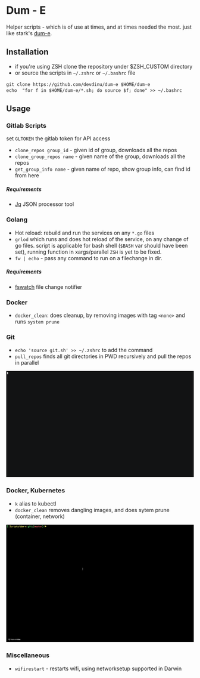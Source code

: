 # Dum - E
Helper scripts - which is of use at times, and at times needed the most. just like stark's [dum-e](http://ironman.wikia.com/wiki/Dum-E_and_U).


## Installation
- if you're using ZSH clone the repository under $ZSH_CUSTOM directory
- or source the scripts in `~/.zshrc` or `~/.bashrc` file
```
git clone https://github.com/devdinu/dum-e $HOME/dum-e
echo  "for f in $HOME/dum-e/*.sh; do source $f; done" >> ~/.bashrc
```

## Usage

### Gitlab Scripts
set `GLTOKEN` the gitlab token for API access
- `clone_repos group_id`  - given id of group, downloads all the repos
- `clone_group_repos name` - given name of the group, downloads all the repos
- `get_group_info name` - given name of repo, show group info, can find id from here

##### Requirements
* [Jq](https://stedolan.github.io/jq/) JSON processor tool

### Golang
- Hot reload: rebuild and run the services on any `*.go` files
- `grlod` which runs and does hot reload of the service, on any change of go files. script is applicable for bash shell (`$BASH` var should have been set),
running function in xargs/parallel `ZSH` is yet to be fixed.
- `fw | echo` - pass any command to run on a filechange in dir.

##### Requirements
* [fswatch](https://github.com/emcrisostomo/fswatch)  file change notifier

### Docker
- `docker_clean`: does cleanup, by removing images with tag `<none>` and runs `system prune` 

### Git
- `echo 'source git.sh' >> ~/.zshrc` to add the command
- `pull_repos` finds all git directories in PWD recursively and pull the repos in parallel

![pull_repos](./screenrec/pull_repos.gif)

### Docker, Kubernetes
- `k` alias to kubectl
- `docker_clean` removes dangling images, and does sytem prune (container, network)

![docker_clean](./screenrec/docker_clean.gif)

### Miscellaneous
- `wifirestart` - restarts wifi, using networksetup supported in Darwin
